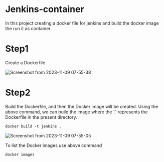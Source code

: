 # Jenkins-container
In this project creating a docker file for jenkins and build the docker image the run it as container


# Step1
Create a Dockerfile

![Screenshot from 2023-11-09 07-55-38](https://github.com/AKHIL907/Jenkins-container/assets/137915095/3a2e0edd-cae3-49e6-9939-d83e1df57fe7)

# Step2
Build the Dockerfile, and then the Docker image will be created. Using the above command, we can build the image where the '.' represents the Dockerfile in the present directory.

``` docker build -t jenkins . ```

![Screenshot from 2023-11-09 07-55-05](https://github.com/AKHIL907/Jenkins-container/assets/137915095/a76174b6-530a-4fc6-b80d-51b15a3164ad)

To list the Docker images use above command

``` docker images ```
